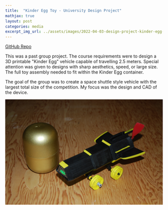 ```yaml
---
title:  "Kinder Egg Toy - University Design Project"
mathjax: true
layout: post
categories: media
excerpt_img_url: ../assets/images/2022-04-03-design-project-kinder-egg-toy/DSC_4422.jpg
---
```


[GitHub Repo](https://github.com/orion-miller/University-of-Guelph-Projects/tree/main/Design_Project-Kinder_Egg_Toy)

This was a past group project. The course requirements were to design a 3D printable "Kinder Egg" vehicle capable of travelling 2.5 meters. Special attention was given to designs with sharp aesthetics, speed, or large size. The full toy assembly needed to fit within the Kinder Egg container. 

The goal of the group was to create a space shuttle style vehicle with the largest total size of the competition. My focus was the design and CAD of the device.
  
![Test](/assets/images/2022-04-03-design-project-kinder-egg-toy/DSC_4422.jpg)
